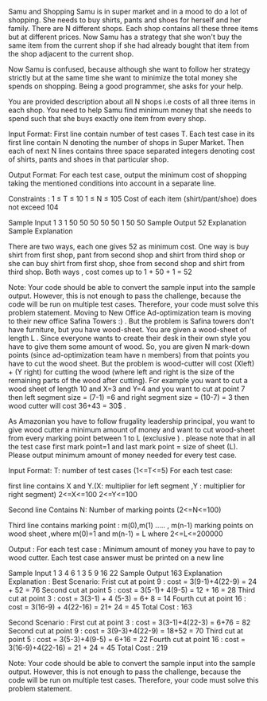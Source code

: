 Samu and Shopping
Samu is in super market and in a mood to do a lot of shopping. She needs to buy shirts, pants and shoes for herself and her family. There are N different shops. Each shop contains all these three items but at different prices. Now Samu has a strategy that she won't buy the same item from the current shop if she had already bought that item from the shop adjacent to the current shop.

Now Samu is confused, because although she want to follow her strategy strictly but at the same time she want to minimize the total money she spends on shopping. Being a good programmer, she asks for your help.

You are provided description about all N shops i.e costs of all three items in each shop. You need to help Samu find minimum money that she needs to spend such that she buys exactly one item from every shop.

Input Format: 
First line contain number of test cases T. Each test case in its first line contain N denoting the number of shops in Super Market. Then each of next N lines contains three space separated integers denoting cost of shirts, pants and shoes in that particular shop.

Output Format:
For each test case, output the minimum cost of shopping taking the mentioned conditions into account in a separate line.

Constraints :
1 ≤ T ≤ 10 
1 ≤ N ≤ 105
Cost of each item (shirt/pant/shoe) does not exceed 104

Sample Input
1
3
1 50 50
50 50 50
1 50 50
Sample Output
52
Explanation
Sample Explanation

There are two ways, each one gives 52 as minimum cost. One way is buy shirt from first shop, pant from second shop and shirt from third shop or she can buy shirt from first shop, shoe from second shop and shirt from third shop. Both ways , cost comes up to 1 + 50 + 1 = 52

Note: Your code should be able to convert the sample input into the sample output. However, this is not enough to pass the challenge, because the code will be run on multiple test cases. Therefore, your code must solve this problem statement.
Moving to New Office
Ad-optimization team is moving to their new office Safina Towers :) . But the problem is Safina towers don't have furniture, but you have wood-sheet. You are given a wood-sheet of length L . Since everyone wants to create their desk in their own style you have to give them some amount of wood. So, you are given N mark-down points (since ad-optimization team have n members) from that points you have to cut the wood sheet. But the problem is wood-cutter will cost (Xleft) + (Y right) for cutting the wood (where left and right is the size of the remaining parts of the wood after cutting). For example you want to cut a wood sheet of length 10 and X=3 and Y=4 and you want to cut at point 7 then left segment size = (7-1) =6 and right segment size = (10-7) = 3 then wood cutter will cost 36+43 = 30$ .

As Amazonian you have to follow frugality leadership principal, you want to give wood cutter a minimum amount of money and want to cut wood-sheet from every marking point between 1 to L (exclusive ) . please note that in all the test case first mark point=1 and last mark point = size of sheet (L). Please output minimum amount of money needed for every test case.

Input Format: T: number of test cases (1<=T<=5) For each test case:

first line contains X and Y.(X: multiplier for left segment ,Y : multiplier for right segment) 2<=X<=100 2<=Y<=100

Second line Contains N: Number of marking points (2<=N<=100)

Third line contains marking point : m(0),m(1) ..... , m(n-1) marking points on wood sheet ,where m(0)=1 and m(n-1) = L where 2<=L<=200000

Output : For each test case : Minimum amount of money you have to pay to wood cutter. Each test case answer must be printed on a new line

Sample Input
1
3 4
6
1 3 5 9 16 22
Sample Output
163
Explanation
Explanation : Best Scenario: Frist cut at point 9 : cost = 3(9-1)+4(22-9) = 24 + 52 = 76 Second cut at point 5 : cost = 3(5-1)+ 4(9-5) = 12 + 16 = 28 Third cut at point 3 : cost = 3(3-1) + 4 (5-3) = 6+ 8 = 14 Fourth cut at point 16 : cost = 3(16-9) + 4(22-16) = 21+ 24 = 45 Total Cost : 163

Second Scenario : First cut at point 3 : cost = 3(3-1)+4(22-3) = 6+76 = 82 Second cut at point 9 : cost = 3(9-3)+4(22-9) = 18+52 = 70 Third cut at point 5 : cost = 3(5-3)+4(9-5) = 6+16 = 22 Fourth cut at point 16 : cost = 3(16-9)+4(22-16) = 21 + 24 = 45 Total Cost : 219

Note: Your code should be able to convert the sample input into the sample output. However, this is not enough to pass the challenge, because the code will be run on multiple test cases. Therefore, your code must solve this problem statement.
